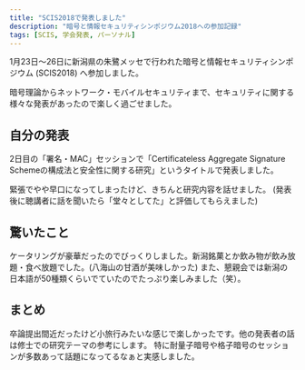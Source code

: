 ```yaml
---
title: "SCIS2018で発表しました"
description: "暗号と情報セキュリティシンポジウム2018への参加記録"
tags: [SCIS, 学会発表, パーソナル]
---
```


1月23日〜26日に新潟県の朱鷺メッセで行われた暗号と情報セキュリティシンポジウム (SCIS2018) へ参加しました。

暗号理論からネットワーク・モバイルセキュリティまで、セキュリティに関する様々な発表があったので楽しく過ごせました。

## 自分の発表
2日目の「署名・MAC」セッションで「Certificateless Aggregate Signature Schemeの構成法と安全性に関する研究」というタイトルで発表しました。

緊張でやや早口になってしまったけど、きちんと研究内容を話せました。
(発表後に聴講者に話を聞いたら「堂々としてた」と評価してもらえました)

## 驚いたこと

ケータリングが豪華だったのでびっくりしました。新潟銘菓とか飲み物が飲み放題・食べ放題でした。(八海山の甘酒が美味しかった)
また、懇親会では新潟の日本語が50種類くらいでていたのでたっぷり楽しみました（笑）。

## まとめ
卒論提出間近だったけど小旅行みたいな感じで楽しかったです。他の発表者の話は修士での研究テーマの参考にします。
特に耐量子暗号や格子暗号のセッションが多数あって話題になってるなぁと実感しました。
